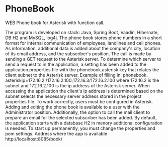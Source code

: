 # PhoneBook
WEB Phone book for Asterisk with function call.

The program is developed on stack: Java, Spring Boot, Vaadin, Hibernate, DB H2 and MySQL, log4j.
The phone book stores phone numbers in a short format for internal communication of employees, landlines and cell phones.
As information, additional data is added about the company's city, location of its email address, and the subscriber's position.
The call is made by sending a GET request to the Asterisk server. To determine which server to send a request to in the application, a setting has been added to the application.properties file with the phonebook.asterisk key that relates the client subnet to the Asterisk server. Example of filling in: phonebook. asteriskip=172.16.2 /172.16.2.100;172.16.3/172.16.2.100 where 172.16.2 is the subnet and 172.16.2.100 is the ip address of the Asterisk server.
When accessing the application the client's ip address is determined based on the subnet selects the necessary server address stored in the project properties file.
To work correctly, users must be configured in Asterisk.
Adding and editing the phone book is available to a user with the Administrator position. Additionally, the option to call the mail client to prepare an email for the selected subscriber has been added. By default, the application starts with a database H2 in menory additional configuration is needed. To start up permanently, you must change the properties and pom settings.
Address where the app is available http://localhost:8085/book/
